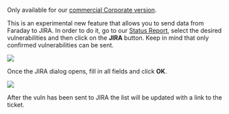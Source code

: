 Only available for our [commercial Corporate version](https://www.faradaysec.com/#download).

This is an experimental new feature that allows you to send data from Faraday to JIRA. In order to do it, go to our [Status Report](https://github.com/infobyte/faraday/wiki/Status-report), select the desired vulnerabilities and then click on the **JIRA** button. Keep in mind that only confirmed vulnerabilities can be sent.

![](https://raw.githubusercontent.com/wiki/infobyte/faraday/images/jira/button.png)

Once the JIRA dialog opens, fill in all fields and click **OK**.

![](https://raw.githubusercontent.com/wiki/infobyte/faraday/images/jira/dialog.png)

After the vuln has been sent to JIRA the list will be updated with a link to the ticket.